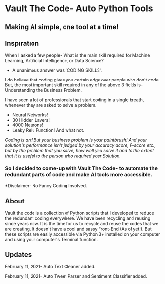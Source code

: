 # Vault The Code- Auto Python Tools
## Making AI simple, one tool at a time!

## Inspiration

When I asked a few people- What is the main skill required for Machine Learning, Artificial Intelligence, or Data Science?
- A unanimous answer was 'CODING SKILLS'.

I do believe that coding gives you certain edge over people who don't code.
But, the most important skill required in any of the above 3 fields is- Understanding the Business Problem. 

I have seen a lot of professionals that start coding in a single breath, whenever they are asked to solve a problem.
- Neural Networks!
- 30 Hidden Layers!
- 4000 Neurons!
- Leaky Relu Function!
And what not. 

*Coding is art! But your business problem is your paintbrush! And your solution's performance isn't judged by your accuracy acore, F-score etc., but by the problem that you solve, how well you solve it and to the extent that it is useful to the person who required your Solution.*

### So I decided to come-up with Vault The Code- to automate the redundant parts of code and make AI tools more accessible. 
*Disclaimer- No Fancy Coding Involved.

## About

Vault the code is a collection of Python scripts that I developed to reduce the redundant coding everywhere.
We have been recycling and reusing since years now. It is the time for us to recycle and reuse the codes that we are creating.
It doesn't have a cool and sassy Front-End (As of yet!). But these scripts are easily accessible via Python 3+ installed on your computer and using your computer's Terminal function.

## Updates
February 11, 2021- Auto Text Cleaner added.

February 11, 2021- Auto Tweet Parser and Sentiment Classifier added.
